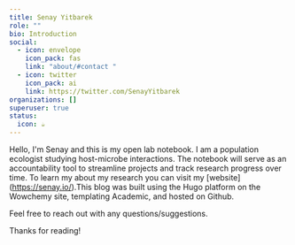 ```yaml
---
title: Senay Yitbarek
role: ""
bio: Introduction
social:
  - icon: envelope
    icon_pack: fas
    link: "about/#contact "
  - icon: twitter
    icon_pack: ai
    link: https://twitter.com/SenayYitbarek
organizations: []
superuser: true
status:
  icon: ☕️
---
```

Hello, I'm Senay and this is my open lab notebook. I am a population ecologist studying host-microbe interactions. The notebook will serve as an accountability tool to streamline projects and track research progress over time. To learn my about my research you can visit my \[website](https://senay.io/).This blog was built using the Hugo platform on the Wowchemy site, templating Academic, and hosted on Github.

Feel free to reach out with  any questions/suggestions.

Thanks for reading!